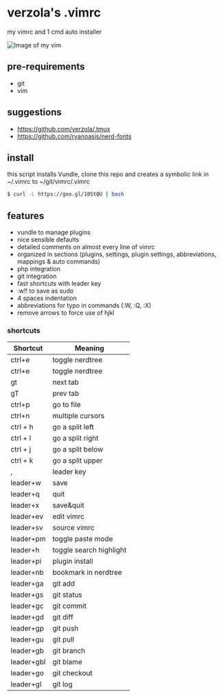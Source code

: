 # verzola's .vimrc
my vimrc and 1 cmd auto installer

![Image of my vim](https://raw.githubusercontent.com/verzola/.vimrc/master/vimux.png)

## pre-requirements
- git
- vim

## suggestions
- https://github.com/verzola/.tmux
- https://github.com/ryanoasis/nerd-fonts

## install
this script installs Vundle, clone this repo and creates a symbolic link in ~/.vimrc to ~/git/vimrc/.vimrc
```sh
$ curl -L https://goo.gl/10StQU | bash
```

## features
- vundle to manage plugins
- nice sensible defaults
- detailed comments on almost every line of vimrc
- organized in sections (plugins, settings, plugin settings, abbreviations, mappings & auto commands)
- php integration
- git integration
- fast shortcuts with leader key
- :w!! to save as sudo
- 4 spaces indentation
- abbreviations for typo in commands (:W, :Q, :X)
- remove arrows to force use of hjkl

### shortcuts
| Shortcut  |     Meaning     |
|-----------|-----------------|
| ctrl+e    | toggle nerdtree |
| ctrl+e    | toggle nerdtree |
| gt        | next tab        |
| gT        | prev tab        |
| ctrl+p    | go to file      |
| ctrl+n    | multiple cursors|
| ctrl + h  | go a split left |
| ctrl + l  | go a split right|
| ctrl + j  | go a split below|
| ctrl + k  | go a split upper|
| ,         | leader key      |
| leader+w  | save            |
| leader+q  | quit            |
| leader+x  | save&quit       |
| leader+ev | edit vimrc      |
| leader+sv | source vimrc    |
| leader+pm | toggle paste mode |
| leader+h  | toggle search highlight |
| leader+pi | plugin install  |
| leader+nb | bookmark in nerdtree |
| leader+ga | git add         |
| leader+gs | git status      |
| leader+gc | git commit      |
| leader+gd | git diff        |
| leader+gp | git push        |
| leader+gu | git pull        |
| leader+gb | git branch      |
| leader+gbl| git blame       |
| leader+go | git checkout    |
| leader+gl | git log         |
